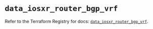# `data_iosxr_router_bgp_vrf`

Refer to the Terraform Registry for docs: [`data_iosxr_router_bgp_vrf`](https://registry.terraform.io/providers/ciscodevnet/iosxr/0.6.0/docs/data-sources/router_bgp_vrf).
